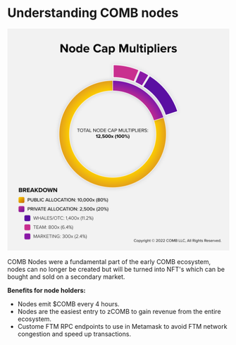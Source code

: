 # Understanding COMB nodes

![](<../../.gitbook/assets/image (40).png>)

COMB Nodes were a fundamental part of the early COMB ecosystem, nodes can no longer be created but will be turned into NFT's which can be bought and sold on a secondary market.

**Benefits for node holders:**

* Nodes emit $COMB every 4 hours.
* Nodes are the easiest entry to zCOMB to gain revenue from the entire ecosystem.
* Custome FTM RPC endpoints to use in Metamask to avoid FTM network congestion and speed up transactions.



